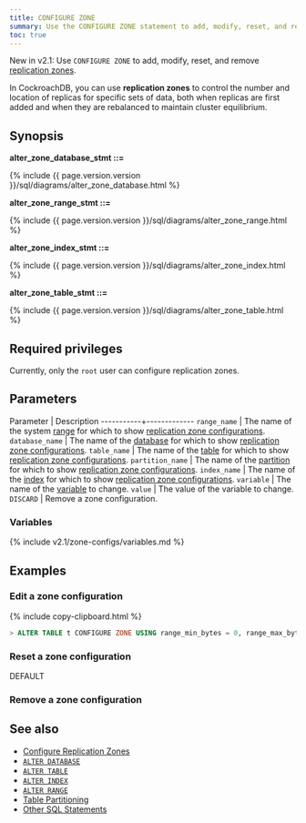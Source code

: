 ```yaml
---
title: CONFIGURE ZONE
summary: Use the CONFIGURE ZONE statement to add, modify, reset, and remove replication zones.
toc: true
---
```


<span class="version-tag">New in v2.1:</span> Use `CONFIGURE ZONE` to add, modify, reset, and remove [replication zones](configure-replication-zones.html).

In CockroachDB, you can use **replication zones** to control the number and location of replicas for specific sets of data, both when replicas are first added and when they are rebalanced to maintain cluster equilibrium.

## Synopsis

**alter_zone_database_stmt ::=**

<div>
  {% include {{ page.version.version }}/sql/diagrams/alter_zone_database.html %}
</div>

**alter_zone_range_stmt ::=**

<div>
  {% include {{ page.version.version }}/sql/diagrams/alter_zone_range.html %}
</div>

**alter_zone_index_stmt ::=**

<div>
  {% include {{ page.version.version }}/sql/diagrams/alter_zone_index.html %}
</div>

**alter_zone_table_stmt ::=**

<div>
  {% include {{ page.version.version }}/sql/diagrams/alter_zone_table.html %}
</div>


## Required privileges

Currently, only the `root` user can configure replication zones.

## Parameters

 Parameter | Description
-----------+-------------
`range_name` | The name of the system [range](architecture/overview.html#glossary) for which to show [replication zone configurations](configure-replication-zones).
`database_name` | The name of the [database](create-database.html) for which to show [replication zone configurations](configure-replication-zones).
`table_name` | The name of the [table](create-table.html) for which to show [replication zone configurations](configure-replication-zones).
`partition_name` | The name of the [partition](partitioning.html) for which to show [replication zone configurations](configure-replication-zones).
`index_name` | The name of the [index](indexes.html) for which to show [replication zone configurations](configure-replication-zones).
`variable` | The name of the [variable](#variables) to change.
`value` | The value of the variable to change.
`DISCARD` | Remove a zone configuration.

### Variables

{% include v2.1/zone-configs/variables.md %}

## Examples

### Edit a zone configuration

{% include copy-clipboard.html %}
~~~ sql
> ALTER TABLE t CONFIGURE ZONE USING range_min_bytes = 0, range_max_bytes = 90000, gc.ttlseconds = 89999, num_replicas = 4, constraints = '[-region=west]';
~~~


### Reset a zone configuration

DEFAULT

### Remove a zone configuration


## See also

- [Configure Replication Zones](configure-replication-zones.html)
- [`ALTER DATABASE`](alter-database.html)
- [`ALTER TABLE`](alter-table.html)
- [`ALTER INDEX`](alter-index.html)
- [`ALTER RANGE`](alter-range.html)
- [Table Partitioning](partitioning.html)
- [Other SQL Statements](sql-statements.html)
